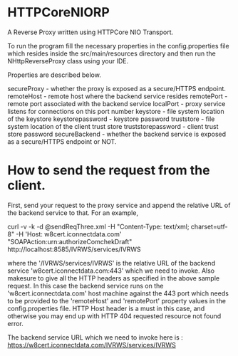 HTTPCoreNIORP
=============

A Reverse Proxy written using HTTPCore NIO Transport.

To run the program fill the necessary properties in the config.properties file which resides inside the src/main/resources directory and then run the NHttpReverseProxy class using your IDE.

Properties are described below.

secureProxy - whether the proxy is exposed as a secure/HTTPS endpoint. 
remoteHost - remote host where the backend service resides 
remotePort - remote port associated with the backend service 
localPort - proxy service listens for connections on this port number 
keystore - file system location of the keystore 
keystorepassword - keystore password 
truststore - file system location of the client trust store 
truststorepassword - client trust store password 
secureBackend - whether the backend service is exposed as a secure/HTTPS endpoint or NOT.


How to send the request from the client.
===================================================
First, send your request to the proxy service and append the relative URL of the backend service to that. For an example,

curl -v -k -d @sendReqThree.xml -H "Content-Type: text/xml; charset=utf-8" -H 'Host: w8cert.iconnectdata.com'  "SOAPAction:urn:authorizeComchekDraft" http://localhost:8585/IVRWS/services/IVRWS

where the '/IVRWS/services/IVRWS' is the relative URL of the backend service 'w8cert.iconnectdata.com:443' which we need to invoke. Also makesure to give all the HTTP headers as specified in the above sample request. In this case the backend service runs on the 'w8cert.iconnectdata.com' host machine against the 443 port which needs to be provided to the 'remoteHost' and 'remotePort' property values in the config.properties file. HTTP Host header is a must in this case, and otherwise you may end up with HTTP 404 requested resource not found error.

The backend service URL which we need to invoke here is : https://w8cert.iconnectdata.com/IVRWS/services/IVRWS


